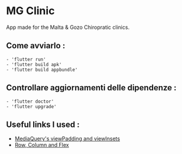 # MG Clinic
App made for the Malta & Gozo Chiropratic clinics.

## Come avviarlo :
    - 'flutter run'
    - 'flutter build apk'
    - 'flutter build appbundle'

## Controllare aggiornamenti delle dipendenze :
    - 'flutter doctor'
    - 'flutter upgrade'

## Useful links I used :
- [MediaQuery's viewPadding and viewInsets](https://medium.com/flutter-community/a-flutter-guide-to-visual-overlap-padding-viewpadding-and-viewinsets-a63e214be6e8)
- [Row, Column and Flex](https://medium.com/flutter-community/flutter-widgets-row-column-flex-the-whole-picture-a648cd6e6904)
